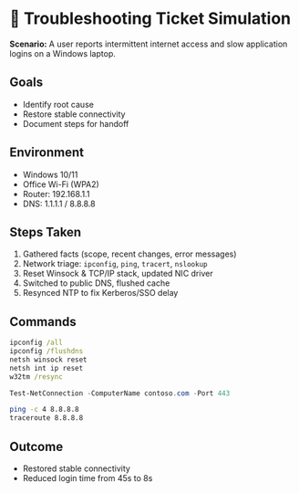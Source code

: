 # 🧩 Troubleshooting Ticket Simulation

**Scenario:** A user reports intermittent internet access and slow application logins on a Windows laptop.

## Goals
- Identify root cause
- Restore stable connectivity
- Document steps for handoff

## Environment
- Windows 10/11
- Office Wi-Fi (WPA2)
- Router: 192.168.1.1
- DNS: 1.1.1.1 / 8.8.8.8

## Steps Taken
1. Gathered facts (scope, recent changes, error messages)
2. Network triage: `ipconfig`, `ping`, `tracert`, `nslookup`
3. Reset Winsock & TCP/IP stack, updated NIC driver
4. Switched to public DNS, flushed cache
5. Resynced NTP to fix Kerberos/SSO delay

## Commands
```bat
ipconfig /all
ipconfig /flushdns
netsh winsock reset
netsh int ip reset
w32tm /resync
```
```powershell
Test-NetConnection -ComputerName contoso.com -Port 443
```
```bash
ping -c 4 8.8.8.8
traceroute 8.8.8.8
```

## Outcome
- Restored stable connectivity
- Reduced login time from 45s to 8s
